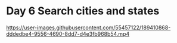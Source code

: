 # Day  6 Search cities and states


https://user-images.githubusercontent.com/55457122/189410868-dddedbe4-9556-4690-8dd7-d4e3fb968b54.mp4

